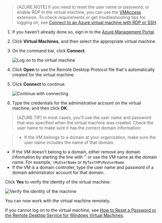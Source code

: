 <properties services="virtual-machines" title="How to Log on to a Virtual Machine Running Windows Server" authors="KBDAzure" solutions="" manager="timlt" editor="tysonn" />

>[AZURE.NOTE] If you need to reset the user name or password, or enable RDP in the virtual machine, you can use the [VMAccess](http://go.microsoft.com/fwlink/p/?LinkId=396856) extension. To check requirements or get troubleshooting tips for logging on, see [Connect to an Azure virtual machine with RDP or SSH](http://go.microsoft.com/fwlink/p/?LinkId=398294).

1. If you haven't already done so, sign in to the [Azure Management Portal](http://manage.windowsazure.com).

2. Click **Virtual Machines**, and then select the appropriate virtual machine.

3. On the command bar, click **Connect**.

	![Log on to the virtual machine](./media/virtual-machines-log-on-win-server/connectwindows.png)

4. Click **Open** to use the Remote Desktop Protocol file that's automatically created for the virtual machine.
	
5. Click **Connect** to continue.

	![Continue with connecting](./media/virtual-machines-log-on-win-server/connectpublisher.png)

6. Type the credentials for the administrative account on the virtual machine, and then click **OK**. 

 >[AZURE.TIP] In most cases, you'll use the user name and password that was specified when the virtual machine was created. Check the user name to make sure it has the correct domain information:

>- If the VM belongs to a domain at your organization, make sure the user name includes the name of that domain.
- If the VM doesn't belong to a domain, either remove any domain information by starting the line with '\' or use the VM name as the domain name. For example, `\MyUserName` or `MyTestVM\MyUserName`. 
- If the VM is a domain controller, type the user name and password of a domain administrator account for that domain.

Click **Yes** to verify the identity of the virtual machine.

![Verify the identity of the machine](./media/virtual-machines-log-on-win-server/connectverify.png)

You can now work with the virtual machine remotely.

If you cannot log on to the virtual machine, see [How to Reset a Password or the Remote Desktop Service for Windows Virtual Machines](/virtual-machines-windows-reset-password/).